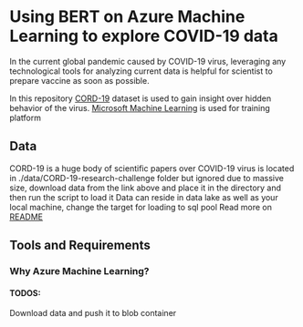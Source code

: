 # Using BERT on Azure Machine Learning to explore COVID-19 data

In the current global pandemic caused by COVID-19 virus, leveraging any technological tools for analyzing current data is helpful for scientist to prepare vaccine as soon as possible.

In this repository [CORD-19](https://www.kaggle.com/allen-institute-for-ai/CORD-19-research-challenge) dataset is used to gain insight over hidden behavior of the virus.
[Microsoft Machine Learning](https://docs.microsoft.com/en-us/azure/synapse-analytics/sql-data-warehouse/) is used for training platform

## Data
CORD-19 is a huge body of scientific papers over COVID-19 virus
is located in ./data/CORD-19-research-challenge folder but ignored due to massive size, download data from the link above and place it in the directory and then run the script to load it
Data can reside in data lake as well as your local machine, change the target for loading to sql pool
Read more on [README](data/README.md)
## Tools and Requirements

### Why Azure Machine Learning?






#### TODOS:

Download data and push it to blob container